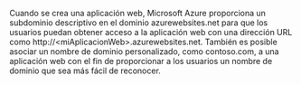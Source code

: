 Cuando se crea una aplicación web, Microsoft Azure proporciona un subdominio descriptivo en el dominio azurewebsites.net para que los usuarios puedan obtener acceso a la aplicación web con una dirección URL como http://&lt;miAplicacionWeb&gt;.azurewebsites.net. También es posible asociar un nombre de dominio personalizado, como contoso.com, a una aplicación web con el fin de proporcionar a los usuarios un nombre de dominio que sea más fácil de reconocer.

